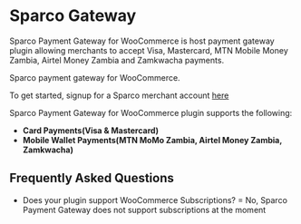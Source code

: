 # Sparco Gateway

Sparco Payment Gateway for WooCommerce is host payment gateway plugin allowing merchants to accept Visa, Mastercard, MTN Mobile Money Zambia, Airtel Money Zambia and Zamkwacha payments.

Sparco payment gateway for WooCommerce.

To get started, signup for a Sparco merchant account [here](https://merchants.sparco.io)


Sparco Payment Gateway for WooCommerce plugin supports the following:

* __Card Payments(Visa & Mastercard)__
* __Mobile Wallet Payments(MTN MoMo Zambia, Airtel Money Zambia, Zamkwacha)__


## Frequently Asked Questions
- Does your plugin support WooCommerce Subscriptions? = 
No, Sparco Payment Gateway does not support subscriptions at the moment 